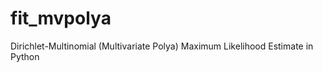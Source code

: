 fit_mvpolya
===========

Dirichlet-Multinomial (Multivariate Polya) Maximum Likelihood Estimate in Python
